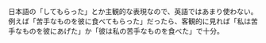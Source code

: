 日本語の「してもらった」とか主観的な表現なので、英語ではあまり使わない。
例えば「苦手なものを彼に食べてもらった」だったら、客観的に見れば「私は苦手なものを彼にあげた」か「彼は私の苦手なものを食べた」で十分。
